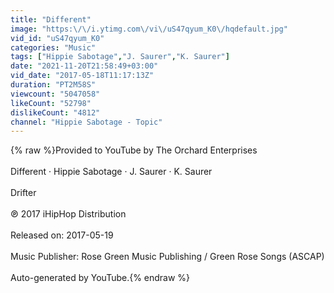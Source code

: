 ```yaml
---
title: "Different"
image: "https:\/\/i.ytimg.com\/vi\/uS47qyum_K0\/hqdefault.jpg"
vid_id: "uS47qyum_K0"
categories: "Music"
tags: ["Hippie Sabotage","J. Saurer","K. Saurer"]
date: "2021-11-20T21:58:49+03:00"
vid_date: "2017-05-18T11:17:13Z"
duration: "PT2M58S"
viewcount: "5047058"
likeCount: "52798"
dislikeCount: "4812"
channel: "Hippie Sabotage - Topic"
---
```

{% raw %}Provided to YouTube by The Orchard Enterprises<br /><br />Different · Hippie Sabotage · J. Saurer · K. Saurer<br /><br />Drifter<br /><br />℗ 2017 iHipHop Distribution<br /><br />Released on: 2017-05-19<br /><br />Music  Publisher: Rose Green Music Publishing / Green Rose Songs (ASCAP)<br /><br />Auto-generated by YouTube.{% endraw %}
